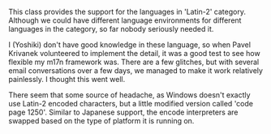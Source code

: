 This class provides the support for the languages in 'Latin-2' category.  Although we could have different language environments for different languages in the category, so far nobody seriously needed it.

  I (Yoshiki) don't have good knowledge in these language, so when Pavel Krivanek volunteered to implement the detail, it was a good test to see how flexible my m17n framework was.  There are a few glitches, but with several email conversations over a few days, we managed to make it work relatively painlessly.  I thought this went well.

  There seem that some source of headache, as Windows doesn't exactly use Latin-2 encoded characters, but a little modified version called 'code page 1250'.  Similar to Japanese support, the encode interpreters are swapped based on the type of platform it is running on.

